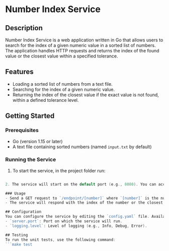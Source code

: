 # Number Index Service

## Description
Number Index Service is a web application written in Go that allows users to search for the index of a given numeric value in a sorted list of numbers. The application handles HTTP requests and returns the index of the found value or the closest value within a specified tolerance.

## Features
- Loading a sorted list of numbers from a text file.
- Searching for the index of a given numeric value.
- Returning the index of the closest value if the exact value is not found, within a defined tolerance level.

## Getting Started

### Prerequisites
- Go (version 1.15 or later)
- A text file containing sorted numbers (named `input.txt` by default)

### Running the Service
1. To start the service, in the project folder run:
```go run main.go

2. The service will start on the default port (e.g., 8080). You can access the service at `http://localhost:8080`.

### Usage
- Send a GET request to `/endpoint/[number]` where `[number]` is the numeric value you want to search for.
- The service will respond with the index of the number or the closest match within the tolerance.

## Configuration
You can configure the service by editing the `config.yaml` file. Available configurations include:
- `server.port`: Port on which the service will run.
- `logging.level`: Level of logging (e.g., Info, Debug, Error).

## Testing
To run the unit tests, use the following command:
```make test